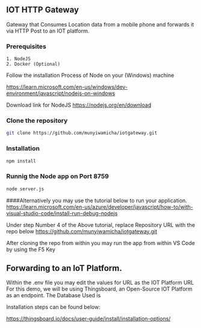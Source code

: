 ## IOT HTTP Gateway
 Gateway that Consumes Location data from a mobile phone and forwards it via HTTP Post to an IOT platform. 
### Prerequisites
    1. NodeJS
    2. Docker (Optional)

Follow the installation Process of Node on your (Windows) machine

https://learn.microsoft.com/en-us/windows/dev-environment/javascript/nodejs-on-windows

Download link for NodeJS
https://nodejs.org/en/download


### Clone the repository

```bash
git clone https://github.com/munyiwamicha/iotgateway.git
```
### Installation

```bash
npm install
```
### Runnig the Node app on Port 8759
```bash
node server.js
```

####Alternatively you may use the tutorial below to run your application.
https://learn.microsoft.com/en-us/azure/developer/javascript/how-to/with-visual-studio-code/install-run-debug-nodejs

Under step Number 4 of the Above tutorial, replace Repository URL with the repo below 
https://github.com/munyiwamicha/iotgateway.git

After cloning the repo from within you may run the app from within VS Code by using the F5 Key

## Forwarding to an IoT Platform.
Within the .env file you may edit the values for URL as the IOT Platform URL
For this demo, we will be using Thingsboard, an Open-Source IOT Platform as an endpoint.
The Database Used is 

Installation steps can be found below:

https://thingsboard.io/docs/user-guide/install/installation-options/

